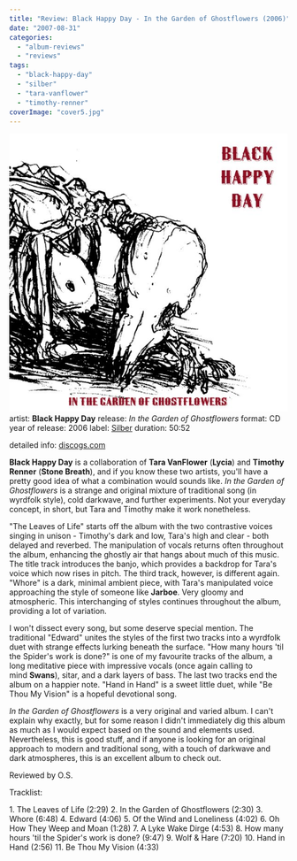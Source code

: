 ```yaml
---
title: "Review: Black Happy Day - In the Garden of Ghostflowers (2006)"
date: "2007-08-31"
categories: 
  - "album-reviews"
  - "reviews"
tags: 
  - "black-happy-day"
  - "silber"
  - "tara-vanflower"
  - "timothy-renner"
coverImage: "cover5.jpg"
---
```


[![](images/cover5.jpg "blackhappyday_inthegardenofghostflowers")](http://www.eveningoflight.nl/wordpress/wp-content/uploads/2012/05/cover5.jpg)artist: **Black Happy Day** release: _In the Garden of Ghostflowers_ format: CD year of release: 2006 label: [Silber](http://www.silbermedia.com/) duration: 50:52

detailed info: [discogs.com](http://www.discogs.com/Black-Happy-Day-In-The-Garden-Of-Ghostflowers/release/1018422)

**Black Happy Day** is a collaboration of **Tara VanFlower** (**Lycia**) and **Timothy Renner** (**Stone Breath**), and if you know these two artists, you'll have a pretty good idea of what a combination would sounds like. _In the Garden of Ghostflowers_ is a strange and original mixture of traditional song (in wyrdfolk style), cold darkwave, and further experiments. Not your everyday concept, in short, but Tara and Timothy make it work nonetheless.

"The Leaves of Life" starts off the album with the two contrastive voices singing in unison - Timothy's dark and low, Tara's high and clear - both delayed and reverbed. The manipulation of vocals returns often throughout the album, enhancing the ghostly air that hangs about much of this music. The title track introduces the banjo, which provides a backdrop for Tara's voice which now rises in pitch. The third track, however, is different again. "Whore" is a dark, minimal ambient piece, with Tara's manipulated voice approaching the style of someone like **Jarboe**. Very gloomy and atmospheric. This interchanging of styles continues throughout the album, providing a lot of variation.

I won't dissect every song, but some deserve special mention. The traditional "Edward" unites the styles of the first two tracks into a wyrdfolk duet with strange effects lurking beneath the surface. "How many hours 'til the Spider's work is done?" is one of my favourite tracks of the album, a long meditative piece with impressive vocals (once again calling to mind **Swans**), sitar, and a dark layers of bass. The last two tracks end the album on a happier note. "Hand in Hand" is a sweet little duet, while "Be Thou My Vision" is a hopeful devotional song.

_In the Garden of Ghostflowers_ is a very original and varied album. I can't explain why exactly, but for some reason I didn't immediately dig this album as much as I would expect based on the sound and elements used. Nevertheless, this is good stuff, and if anyone is looking for an original approach to modern and traditional song, with a touch of darkwave and dark atmospheres, this is an excellent album to check out.

Reviewed by O.S.

Tracklist:

1\. The Leaves of Life (2:29) 2. In the Garden of Ghostflowers (2:30) 3. Whore (6:48) 4. Edward (4:06) 5. Of the Wind and Loneliness (4:02) 6. Oh How They Weep and Moan (1:28) 7. A Lyke Wake Dirge (4:53) 8. How many hours 'til the Spider's work is done? (9:47) 9. Wolf & Hare (7:20) 10. Hand in Hand (2:56) 11. Be Thou My Vision (4:33)
